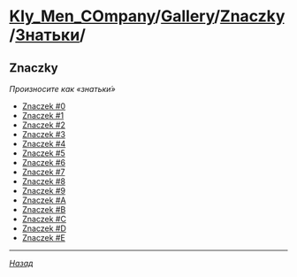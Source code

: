 ﻿# [Kly_Men_COmpany][]/[Gallery][]/[Znaczky][]/[Знатьки][]/

## Znaczky

_Произносите как «знатьки́»_

- [Znaczek #0](./Znaczek_0.md)
- [Znaczek #1](./Znaczek_1.md)
- [Znaczek #2](./Znaczek_2.md)
- [Znaczek #3](./Znaczek_3.md)
- [Znaczek #4](./Znaczek_4.md)
- [Znaczek #5](./Znaczek_5.md)
- [Znaczek #6](./Znaczek_6.md)
- [Znaczek #7](./Znaczek_7.md)
- [Znaczek #8](./Znaczek_8.md)
- [Znaczek #9](./Znaczek_9.md)
- [Znaczek #A](./Znaczek_A.md)
- [Znaczek #B](./Znaczek_B.md)
- [Znaczek #C](./Znaczek_C.md)
- [Znaczek #D](./Znaczek_D.md)
- [Znaczek #E](./Znaczek_E.md)

---

_[Назад][Znaczky]_

[Kly_Men_COmpany]: https://github.com/aleksusklim/Kly_Men_COmpany "Kly_Men_COmpany"
[Gallery]: https://github.com/aleksusklim/Kly_Men_COmpany/tree/master/Gallery/ "Kly_Men_COmpany/Gallery/"
[Znaczky]: https://github.com/aleksusklim/Znaczky/ "Kly_Men_COmpany/Gallery/Znaczky/"
[Знатьки]: https://github.com/aleksusklim/Znaczky/tree/master/Знатьки/ "Kly_Men_COmpany/Gallery/Znaczky/Знатьки/"
